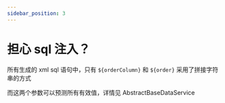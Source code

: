 ```yaml
---
sidebar_position: 3
---
```


# 担心 sql 注入？

所有生成的 xml sql 语句中，只有 `${orderColumn}` 和 `${order}` 采用了拼接字符串的方式

而这两个参数可以预测所有有效值，详情见 AbstractBaseDataService